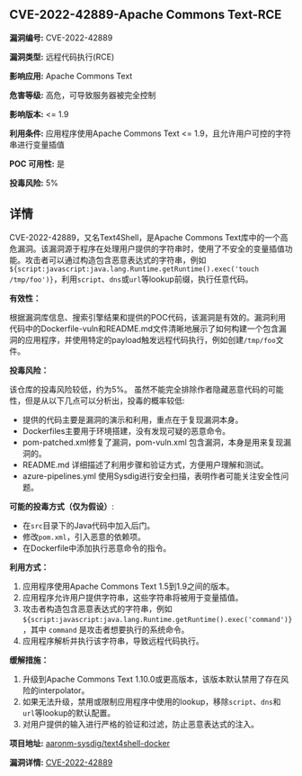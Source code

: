 ## CVE-2022-42889-Apache Commons Text-RCE

**漏洞编号:** CVE-2022-42889

**漏洞类型:** 远程代码执行(RCE)

**影响应用:** Apache Commons Text

**危害等级:** 高危，可导致服务器被完全控制

**影响版本:** <= 1.9

**利用条件:** 应用程序使用Apache Commons Text <= 1.9，且允许用户可控的字符串进行变量插值

**POC 可用性:** 是

**投毒风险:** 5%

## 详情

CVE-2022-42889，又名Text4Shell，是Apache Commons Text库中的一个高危漏洞。该漏洞源于程序在处理用户提供的字符串时，使用了不安全的变量插值功能。攻击者可以通过构造包含恶意表达式的字符串，例如`${script:javascript:java.lang.Runtime.getRuntime().exec('touch /tmp/foo')}`，利用`script`、`dns`或`url`等lookup前缀，执行任意代码。 

**有效性：**

根据漏洞库信息、搜索引擎结果和提供的POC代码，该漏洞是有效的。漏洞利用代码中的Dockerfile-vuln和README.md文件清晰地展示了如何构建一个包含漏洞的应用程序，并使用特定的payload触发远程代码执行，例如创建`/tmp/foo`文件。

**投毒风险：**

该仓库的投毒风险较低，约为5%。 虽然不能完全排除作者隐藏恶意代码的可能性，但是从以下几点可以分析出，投毒的概率较低:

*   提供的代码主要是漏洞的演示和利用，重点在于复现漏洞本身。
*   Dockerfiles主要用于环境搭建，没有发现可疑的恶意命令。
*   pom-patched.xml修复了漏洞，pom-vuln.xml 包含漏洞，本身是用来复现漏洞的。
*   README.md 详细描述了利用步骤和验证方式，方便用户理解和测试。
*   azure-pipelines.yml 使用Sysdig进行安全扫描，表明作者可能关注安全性问题。

**可能的投毒方式（仅为假设）**:

*   在`src`目录下的Java代码中加入后门。
*   修改`pom.xml`，引入恶意的依赖项。
*   在Dockerfile中添加执行恶意命令的指令。

**利用方式：**

1.  应用程序使用Apache Commons Text 1.5到1.9之间的版本。
2.  应用程序允许用户提供字符串，这些字符串将被用于变量插值。
3.  攻击者构造包含恶意表达式的字符串，例如 `${script:javascript:java.lang.Runtime.getRuntime().exec('command')}`，其中 `command` 是攻击者想要执行的系统命令。
4.  应用程序解析并执行该字符串，导致远程代码执行。

**缓解措施：**

1.  升级到Apache Commons Text 1.10.0或更高版本，该版本默认禁用了存在风险的interpolator。
2.  如果无法升级，禁用或限制应用程序中使用的lookup，移除`script`、`dns`和`url`等lookup的默认配置。
3.  对用户提供的输入进行严格的验证和过滤，防止恶意表达式的注入。

**项目地址:** [aaronm-sysdig/text4shell-docker](https://github.com/aaronm-sysdig/text4shell-docker)

**漏洞详情:** [CVE-2022-42889](https://nvd.nist.gov/vuln/detail/CVE-2022-42889)